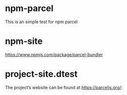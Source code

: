 # npm-parcel
This is an simple test for npm parcel

# npm-site
https://www.npmjs.com/package/parcel-bundler

# project-site.dtest
The project’s website can be found at https://parceljs.org/:
